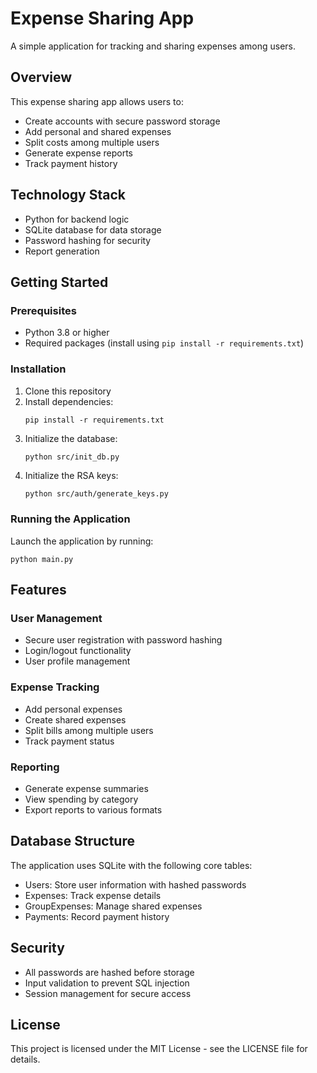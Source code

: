 # Expense Sharing App

A simple application for tracking and sharing expenses among users.

## Overview

This expense sharing app allows users to:
- Create accounts with secure password storage
- Add personal and shared expenses
- Split costs among multiple users
- Generate expense reports
- Track payment history

## Technology Stack

- Python for backend logic
- SQLite database for data storage
- Password hashing for security
- Report generation

## Getting Started

### Prerequisites

- Python 3.8 or higher
- Required packages (install using `pip install -r requirements.txt`)

### Installation

1. Clone this repository
2. Install dependencies:
    ```
    pip install -r requirements.txt
    ```
3. Initialize the database:
    ```
    python src/init_db.py
    ```
4. Initialize the RSA keys:
    ```bash
    python src/auth/generate_keys.py
    ```
### Running the Application

Launch the application by running:
```
python main.py
```

## Features

### User Management
- Secure user registration with password hashing
- Login/logout functionality
- User profile management

### Expense Tracking
- Add personal expenses
- Create shared expenses
- Split bills among multiple users
- Track payment status

### Reporting
- Generate expense summaries
- View spending by category
- Export reports to various formats

## Database Structure

The application uses SQLite with the following core tables:
- Users: Store user information with hashed passwords
- Expenses: Track expense details
- GroupExpenses: Manage shared expenses
- Payments: Record payment history

## Security

- All passwords are hashed before storage
- Input validation to prevent SQL injection
- Session management for secure access

## License

This project is licensed under the MIT License - see the LICENSE file for details.

